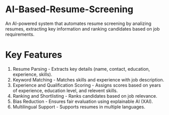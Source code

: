 # AI-Based-Resume-Screening
An AI-powered system that automates resume screening by analizing resumes, extracting key information and ranking candidates based on job requirements.

# Key Features
1. Resume Parsing - Extracts key details (name, contact, education, experience, skills).
2. Keyword Matching - Matches skills and experience with job description.
3. Experience and Qualification Scoring - Assigns scores based on years of experience, education level, and relevent skills.
4. Ranking and Shortlisting - Ranks candidates based on job relevance.
5. Bias Reduction - Ensures fair evaluation using explainable AI (XAI).
6. Multilingual Support - Supports resumes in multiple languages.
   
